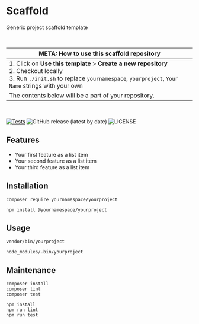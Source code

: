 # Scaffold

Generic project scaffold template

[//]: # (#;< META)
<br>

| **META: How to use this scaffold repository**                                                                                                                                                                                      |
|------------------------------------------------------------------------------------------------------------------------------------------------------------------------------------------------------------------------------------|
| 1. Click on **Use this template** > **Create a new repository**<br>2. Checkout locally <br>3. Run `./init.sh` to replace `yournamespace`, `yourproject`, `Your Name` strings with your own |
| The contents below will be a part of your repository.                                                                                                                                                                              |
<br>

[//]: # (#;> META)

[![Tests](https://github.com/AlexSkrypnyk/scaffold/actions/workflows/tests.yml/badge.svg)](https://github.com/AlexSkrypnyk/scaffold/actions/workflows/tests.yml)
![GitHub release (latest by date)](https://img.shields.io/github/v/release/AlexSkrypnyk/scaffold)
![LICENSE](https://img.shields.io/github/license/AlexSkrypnyk/scaffold)

## Features

- Your first feature as a list item
- Your second feature as a list item
- Your third feature as a list item

## Installation

[//]: # (#;< COMPOSER)

    composer require yournamespace/yourproject

[//]: # (#;> COMPOSER)

[//]: # (#;< NODEJS)

    npm install @yournamespace/yourproject

[//]: # (#;> NODEJS)

## Usage

[//]: # (#;< COMPOSER)

    vendor/bin/yourproject

[//]: # (#;> COMPOSER)

[//]: # (#;< NODEJS)

    node_modules/.bin/yourproject

[//]: # (#;> NODEJS)

## Maintenance

[//]: # (#;< COMPOSER)

    composer install
    composer lint
    composer test

[//]: # (#;> COMPOSER)

[//]: # (#;< NODEJS)

    npm install
    npm run lint
    npm run test

[//]: # (#;> NODEJS)
